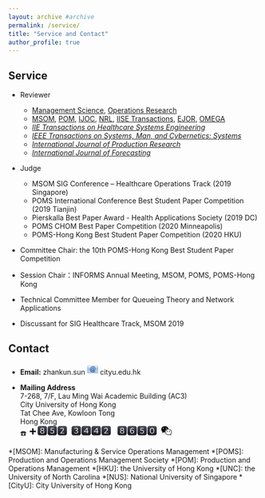 ```yaml
---
layout: archive #archive
permalink: /service/
title: "Service and Contact"
author_profile: true
---
```


## Service

<!--
* Reviewer
  * [Management Science](https://mc.manuscriptcentral.com/ms)
  * [_Operations Research_](https://mc.manuscriptcentral.com/opre)
  * [_Manufacturing & Service Operations Management_](https://mc.manuscriptcentral.com/msom)
  * [_Production and Operations Management_](https://mc.manuscriptcentral.com/poms)
  * [_INFORMS Journal on Computing_](https://mc.manuscriptcentral.com/ijoc)
  * [_Naval Research Logistics_](https://mc.manuscriptcentral.com/nrl)
  * [_IIE Transactions on Healthcare Systems Engineering_](https://mc.manuscriptcentral.com/uhse)
  * [_IISE Transactions_](https://mc.manuscriptcentral.com/iietransactions)
  * [_European Journal of Operational Research_](https://www.editorialmanager.com/EJOR/default.aspx?pg=mainpage.html)
  * [_IEEE Transactions on Systems, Man, and Cybernetics: Systems_](https://mc.manuscriptcentral.com/systems)
  * [_International Journal of Production Research_](https://mc.manuscriptcentral.com/tprs)
  * [_International Journal of Forecasting_](https://mc.manuscriptcentral.com/ijf)
  * [_OMEGA_](https://www.evise.com/profile/#/OMEGA/login?resourceUrl=%2Ffaces%2Fpages%2Fnavigation%2FNavController.jspx%3FJRNL_ACR%3DOMEGA%26_adf.ctrl-state%3D1ad1dpjkgz_4)

* Reviewer
  * [Management Science](https://mc.manuscriptcentral.com/ms), [Operations Research](https://mc.manuscriptcentral.com/opre)
  * [MSOM](https://mc.manuscriptcentral.com/msom), [POM](https://mc.manuscriptcentral.com/poms), [IJOC](https://mc.manuscriptcentral.com/ijoc), [NRL](https://mc.manuscriptcentral.com/nrl), [IISE Transactions](https://mc.manuscriptcentral.com/iietransactions), [EJOR](https://www.editorialmanager.com/EJOR/default.aspx?pg=mainpage.html), [OMEGA](https://www.evise.com/profile/#/OMEGA/login?resourceUrl=%2Ffaces%2Fpages%2Fnavigation%2FNavController.jspx%3FJRNL_ACR%3DOMEGA%26_adf.ctrl-state%3D1ad1dpjkgz_4)
  * [_IIE Transactions on Healthcare Systems Engineering_](https://mc.manuscriptcentral.com/uhse)
  * [_IEEE Transactions on Systems, Man, and Cybernetics: Systems_](https://mc.manuscriptcentral.com/systems)
  * [_International Journal of Production Research_](https://mc.manuscriptcentral.com/tprs)
  * [_International Journal of Forecasting_](https://mc.manuscriptcentral.com/ijf)  
-->

* Reviewer
  * [Management Science](https://mc.manuscriptcentral.com/ms), [Operations Research](https://mc.manuscriptcentral.com/opre)
  * [MSOM](https://mc.manuscriptcentral.com/msom), [POM](https://mc.manuscriptcentral.com/poms), [IJOC](https://mc.manuscriptcentral.com/ijoc), [NRL](https://mc.manuscriptcentral.com/nrl), [IISE Transactions](https://mc.manuscriptcentral.com/iietransactions), [EJOR](https://www.editorialmanager.com/EJOR/default.aspx?pg=mainpage.html), [OMEGA](https://www.evise.com/profile/#/OMEGA/login?resourceUrl=%2Ffaces%2Fpages%2Fnavigation%2FNavController.jspx%3FJRNL_ACR%3DOMEGA%26_adf.ctrl-state%3D1ad1dpjkgz_4)
  * [_IIE Transactions on Healthcare Systems Engineering_](https://mc.manuscriptcentral.com/uhse)
  * [_IEEE Transactions on Systems, Man, and Cybernetics: Systems_](https://mc.manuscriptcentral.com/systems)
  * [_International Journal of Production Research_](https://mc.manuscriptcentral.com/tprs)
  * [_International Journal of Forecasting_](https://mc.manuscriptcentral.com/ijf)

* Judge
  * MSOM SIG Conference – Healthcare Operations Track (2019 Singapore)
  * POMS International Conference Best Student Paper Competition (2019 Tianjin)
  * Pierskalla Best Paper Award - Health Applications Society (2019 DC)
  * POMS CHOM Best Paper Competition (2020 Minneapolis)
  * POMS-Hong Kong Best Student Paper Competition (2020 HKU)
* Committee Chair: the 10th POMS-Hong Kong Best Student Paper Competition
* Session Chair：INFORMS Annual Meeting, MSOM, POMS, POMS-Hong Kong
* Technical Committee Member for Queueing Theory and Network Applications
* Discussant for SIG Healthcare Track, MSOM 2019



## Contact
* **Email:** zhankun.sun <img style="float: center;" src="/images/emoji/email-facebook.png" alt="Email" width="22"/> cityu.edu.hk

* **Mailing Address**
<br/>7-268, 7/F, Lau Ming Wai Academic Building (AC3)
<br/> City University of Hong Kong
<br/> Tat Chee Ave, Kowloon Tong
<br/> Hong Kong
<br/>☎️ <img src="/images/emoji/heavy-plus-sign-softbank.png" width="18"/><img src="/images/emoji/keycap-digit-eight-facebook.png" width="20"/><img src="/images/emoji/keycap-digit-five-facebook.png" width="20"/><img src="/images/emoji/keycap-digit-two-facebook.png" width="20"/>&nbsp; <img src="/images/emoji/keycap-digit-three-facebook.png" width="20"/><img src="/images/emoji/keycap-digit-four-facebook.png" width="20"/><img src="/images/emoji/keycap-digit-four-facebook.png" width="20"/><img src="/images/emoji/keycap-digit-two-facebook.png" width="20"/> &nbsp; <img src="/images/emoji/keycap-digit-eight-facebook.png" width="20"/><img src="/images/emoji/keycap-digit-six-facebook.png" width="20"/><img src="/images/emoji/keycap-digit-five-facebook.png" width="20"/><img src="/images/emoji/keycap-digit-zero-facebook.png" width="20"/> &nbsp;[<img style="float: center;" src="/images/emoji/wechat5.jpg" alt="WeChat" width="22"/>](https://zhanksun.github.io/images/wechat.jpg)


<!--
<br/>☎️ **+** 8️⃣ 5️⃣ 2️⃣ &nbsp; 3️⃣  4️⃣  4️⃣  2️⃣ &nbsp; 8️⃣ 6️⃣ 5️⃣ 0️⃣ &nbsp;（[<img style="float: center;" src="/images/emoji/WeChat1.png" alt="WeChat" width="20"/>](https://zhanksun.github.io/images/emoji/wechat.jpg)）
<br/>☎️ **+** <img src="/images/emoji/keycap-digit-eight-microsoft.png" width="20"/><img src="/images/emoji/keycap-digit-five-microsoft.png" width="20"/><img src="/images/emoji/keycap-digit-two-microsoft.png" width="20"/>&nbsp; <img src="/images/emoji/keycap-digit-three-microsoft.png" width="20"/><img src="/images/emoji/keycap-digit-four-microsoft.png" width="20"/><img src="/images/emoji/keycap-digit-four-microsoft.png" width="20"/><img src="/images/emoji/keycap-digit-two-microsoft.png" width="20"/> &nbsp; <img src="/images/emoji/keycap-digit-eight-microsoft.png" width="20"/><img src="/images/emoji/keycap-digit-six-microsoft.png" width="20"/><img src="/images/emoji/keycap-digit-five-microsoft.png" width="20"/><img src="/images/emoji/keycap-digit-zero-microsoft.png" width="20"/> &nbsp;**([<img style="float: center;" src="/images/emoji/WeChat1.png" alt="WeChat" width="20"/>](https://zhanksun.github.io/images/wechat.jpg))**
<br/>☎️ **+** <img src="/images/emoji/keycap-digit-eight-twitter.png" width="20"/><img src="/images/emoji/keycap-digit-five-twitter.png" width="20"/><img src="/images/emoji/keycap-digit-two-twitter.png" width="20"/>&nbsp; <img src="/images/emoji/keycap-digit-three-twitter.png" width="20"/><img src="/images/emoji/keycap-digit-four-twitter.png" width="20"/><img src="/images/emoji/keycap-digit-four-twitter.png" width="20"/><img src="/images/emoji/keycap-digit-two-twitter.png" width="20"/> &nbsp; <img src="/images/emoji/keycap-digit-eight-twitter.png" width="20"/><img src="/images/emoji/keycap-digit-six-twitter.png" width="20"/><img src="/images/emoji/keycap-digit-five-twitter.png" width="20"/><img src="/images/emoji/keycap-digit-zero-twitter.png" width="20"/> &nbsp;**([<img style="float: center;" src="/images/emoji/WeChat3.png" alt="WeChat" width="20"/>](https://zhanksun.github.io/images/wechat.jpg))**
[<img style="float: center;" src="/images/WeChat2.png" alt="WeChat" width="16"/>](https://zhanksun.github.io/images/WeChat.jpg)
[<img style="float: center;" src="/images/WeChat3.png" alt="WeChat" width="20"/>](https://zhanksun.github.io/images/WeChat.jpg)
-->



*[MSOM]: Manufacturing & Service Operations Management
*[POMS]: Production and Operations Management Society
*[POM]: Production and Operations Management
*[HKU]: the University of Hong Kong
*[UNC]: the University of North Carolina
*[NUS]: National University of Singapore
*[CityU]: City University of Hong Kong
